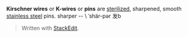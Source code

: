 **Kirschner wires** or **K-wires** or **pins** are [sterilized](https://en.wikipedia.org/wiki/Sterilization_(microbiology) "Sterilization (microbiology)"), sharpened, smooth [stainless steel](https://en.wikipedia.org/wiki/Stainless_steel "Stainless steel") pins.
sharper  -- \ ˈshär-pər 发b


> Written with [StackEdit](https://stackedit.io/).
<!--stackedit_data:
eyJoaXN0b3J5IjpbLTI4NTE0NDk5OCwtMTE2NjM5MTk3M119
-->